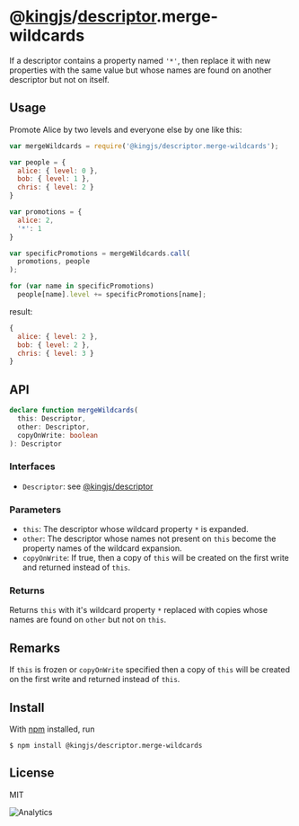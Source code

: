 # @[kingjs](https://www.npmjs.com/package/kingjs)/[descriptor](https://www.npmjs.com/package/@kingjs/descriptor).merge-wildcards
If a descriptor contains a property named `'*'`, then replace it with new properties with the same value but whose names are found on another descriptor but not on itself.
## Usage
Promote Alice by two levels and everyone else by one like this:
```js
var mergeWildcards = require('@kingjs/descriptor.merge-wildcards');

var people = {
  alice: { level: 0 },
  bob: { level: 1 },
  chris: { level: 2 }
}

var promotions = {
  alice: 2,
  '*': 1
}

var specificPromotions = mergeWildcards.call(
  promotions, people
);

for (var name in specificPromotions)
  people[name].level += specificPromotions[name];
```
result:
```js
{
  alice: { level: 2 },
  bob: { level: 2 },
  chris: { level: 3 }
}
```
## API
```ts
declare function mergeWildcards(
  this: Descriptor,
  other: Descriptor,
  copyOnWrite: boolean
): Descriptor
```
### Interfaces
- `Descriptor`: see [@kingjs/descriptor][descriptor]
### Parameters
- `this`: The descriptor whose wildcard property `*` is expanded.
- `other`: The descriptor whose names not present on `this` become the property names of the wildcard expansion.
- `copyOnWrite`: If true, then a copy of `this` will be created on the first write and returned instead of `this`.
### Returns
Returns `this` with it's wildcard property `*` replaced with copies whose names are found on `other` but not on `this`.
## Remarks
If `this` is frozen or `copyOnWrite` specified then a copy of `this` will be created on the first write and returned instead of `this`.
## Install
With [npm](https://npmjs.org/) installed, run
```
$ npm install @kingjs/descriptor.merge-wildcards
```
## License
MIT

![Analytics](https://analytics.kingjs.net/descriptor/merge-wildcards)

  [descriptor]: https://www.npmjs.com/package/@kingjs/descriptor